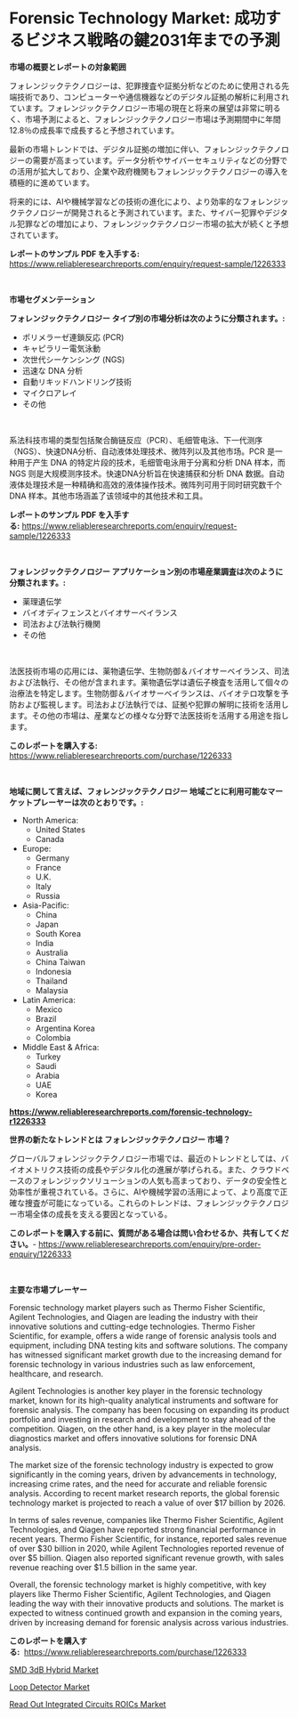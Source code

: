 <p><h1>Forensic Technology Market: 成功するビジネス戦略の鍵2031年までの予測</h1></p><p><strong>市場の概要とレポートの対象範囲</strong></p>
<p><p>フォレンジックテクノロジーは、犯罪捜査や証拠分析などのために使用される先端技術であり、コンピューターや通信機器などのデジタル証拠の解析に利用されています。フォレンジックテクノロジー市場の現在と将来の展望は非常に明るく、市場予測によると、フォレンジックテクノロジー市場は予測期間中に年間12.8％の成長率で成長すると予想されています。</p><p>最新の市場トレンドでは、デジタル証拠の増加に伴い、フォレンジックテクノロジーの需要が高まっています。データ分析やサイバーセキュリティなどの分野での活用が拡大しており、企業や政府機関もフォレンジックテクノロジーの導入を積極的に進めています。</p><p>将来的には、AIや機械学習などの技術の進化により、より効率的なフォレンジックテクノロジーが開発されると予測されています。また、サイバー犯罪やデジタル犯罪などの増加により、フォレンジックテクノロジー市場の拡大が続くと予想されています。</p></p>
<p><strong>レポートのサンプル PDF を入手する:</strong> <a href="https://www.reliableresearchreports.com/enquiry/request-sample/1226333">https://www.reliableresearchreports.com/enquiry/request-sample/1226333</a></p>
<p>&nbsp;</p>
<p><strong>市場セグメンテーション</strong></p>
<p><strong>フォレンジックテクノロジー タイプ別の市場分析は次のように分類されます。:</strong></p>
<p><ul><li>ポリメラーゼ連鎖反応 (PCR)</li><li>キャピラリー電気泳動</li><li>次世代シーケンシング (NGS)</li><li>迅速な DNA 分析</li><li>自動リキッドハンドリング技術</li><li>マイクロアレイ</li><li>その他</li></ul></p>
<p>&nbsp;</p>
<p><p>系法科技市場的类型包括聚合酶链反应（PCR）、毛细管电泳、下一代测序（NGS）、快速DNA分析、自动液体处理技术、微阵列以及其他市场。PCR 是一种用于产生 DNA 的特定片段的技术，毛细管电泳用于分离和分析 DNA 样本，而NGS 则是大规模测序技术。快速DNA分析旨在快速捕获和分析 DNA 数据。自动液体处理技术是一种精确和高效的液体操作技术。微阵列可用于同时研究数千个 DNA 样本。其他市场涵盖了该领域中的其他技术和工具。</p></p>
<p><strong>レポートのサンプル PDF を入手する:</strong>&nbsp;<a href="https://www.reliableresearchreports.com/enquiry/request-sample/1226333">https://www.reliableresearchreports.com/enquiry/request-sample/1226333</a></p>
<p>&nbsp;</p>
<p><strong> フォレンジックテクノロジー アプリケーション別の市場産業調査は次のように分類されます。:</strong></p>
<p><ul><li>薬理遺伝学</li><li>バイオディフェンスとバイオサーベイランス</li><li>司法および法執行機関</li><li>その他</li></ul></p>
<p>&nbsp;</p>
<p><p>法医技術市場の応用には、薬物遺伝学、生物防御＆バイオサーベイランス、司法および法執行、その他が含まれます。薬物遺伝学は遺伝子検査を活用して個々の治療法を特定します。生物防御＆バイオサーベイランスは、バイオテロ攻撃を予防および監視します。司法および法執行では、証拠や犯罪の解明に技術を活用します。その他の市場は、産業などの様々な分野で法医技術を活用する用途を指します。</p></p>
<p><strong>このレポートを購入する:</strong>&nbsp; <a href="https://www.reliableresearchreports.com/purchase/1226333">https://www.reliableresearchreports.com/purchase/1226333</a></p>
<p>&nbsp;</p>
<p><strong>地域に関して言えば、フォレンジックテクノロジー 地域ごとに利用可能なマーケットプレーヤーは次のとおりです。:</strong></p>
<p><ul>
    <li>
        North America:
        <ul>
            <li>United States</li>
            <li>Canada</li>
        </ul>
    </li>
    <li>
        Europe:
        <ul>
            <li>Germany</li>
            <li>France</li>
            <li>U.K.</li>
            <li>Italy</li>
            <li>Russia</li>
        </ul>
    </li>
    <li>
        Asia-Pacific:
        <ul>
            <li>China</li>
            <li>Japan</li>
            <li>South Korea</li>
            <li>India</li>
            <li>Australia</li>
            <li>China Taiwan</li>
            <li>Indonesia</li>
            <li>Thailand</li>
            <li>Malaysia</li>
        </ul>
    </li>
    <li>
        Latin America:
        <ul>
            <li>Mexico</li>
            <li>Brazil</li>
            <li>Argentina Korea</li>
            <li>Colombia</li>
        </ul>
    </li>
    <li>
        Middle East & Africa:
        <ul>
            <li>Turkey</li>
            <li>Saudi</li>
            <li>Arabia</li>
            <li>UAE</li>
            <li>Korea</li>
        </ul>
    </li>
    </ul></p>
<p><strong><a href="https://www.reliableresearchreports.com/forensic-technology-r1226333">https://www.reliableresearchreports.com/forensic-technology-r1226333</a></strong>&nbsp;</p>
<p><strong>世界の新たなトレンドとは フォレンジックテクノロジー 市場？</strong></p>
<p><p>グローバルフォレンジックテクノロジー市場では、最近のトレンドとしては、バイオメトリクス技術の成長やデジタル化の進展が挙げられる。また、クラウドベースのフォレンジックソリューションの人気も高まっており、データの安全性と効率性が重視されている。さらに、AIや機械学習の活用によって、より高度で正確な捜査が可能になっている。これらのトレンドは、フォレンジックテクノロジー市場全体の成長を支える要因となっている。</p></p>
<p><strong>このレポートを購入する前に、質問がある場合は問い合わせるか、共有してください。</strong>- <a href="https://www.reliableresearchreports.com/enquiry/pre-order-enquiry/1226333">https://www.reliableresearchreports.com/enquiry/pre-order-enquiry/1226333</a></p>
<p>&nbsp;</p>
<p><strong>主要な市場プレーヤー</strong></p>
<p><p>Forensic technology market players such as Thermo Fisher Scientific, Agilent Technologies, and Qiagen are leading the industry with their innovative solutions and cutting-edge technologies. Thermo Fisher Scientific, for example, offers a wide range of forensic analysis tools and equipment, including DNA testing kits and software solutions. The company has witnessed significant market growth due to the increasing demand for forensic technology in various industries such as law enforcement, healthcare, and research.</p><p>Agilent Technologies is another key player in the forensic technology market, known for its high-quality analytical instruments and software for forensic analysis. The company has been focusing on expanding its product portfolio and investing in research and development to stay ahead of the competition. Qiagen, on the other hand, is a key player in the molecular diagnostics market and offers innovative solutions for forensic DNA analysis.</p><p>The market size of the forensic technology industry is expected to grow significantly in the coming years, driven by advancements in technology, increasing crime rates, and the need for accurate and reliable forensic analysis. According to recent market research reports, the global forensic technology market is projected to reach a value of over $17 billion by 2026.</p><p>In terms of sales revenue, companies like Thermo Fisher Scientific, Agilent Technologies, and Qiagen have reported strong financial performance in recent years. Thermo Fisher Scientific, for instance, reported sales revenue of over $30 billion in 2020, while Agilent Technologies reported revenue of over $5 billion. Qiagen also reported significant revenue growth, with sales revenue reaching over $1.5 billion in the same year.</p><p>Overall, the forensic technology market is highly competitive, with key players like Thermo Fisher Scientific, Agilent Technologies, and Qiagen leading the way with their innovative products and solutions. The market is expected to witness continued growth and expansion in the coming years, driven by increasing demand for forensic analysis across various industries.</p></p>
<p><strong>このレポートを購入する:</strong>&nbsp;&nbsp;<a href="https://www.reliableresearchreports.com/purchase/1226333">https://www.reliableresearchreports.com/purchase/1226333</a></p>
<p><p><a href="https://extreme-scabiosa-c81.notion.site/SMD-3dB-Hybrid-Market-Analysis-and-Sze-Forecasted-for-period-from-2024-to-2031-00b6d8dff6e94c4fbe2f8e86c2a554e6">SMD 3dB Hybrid Market</a></p><p><a href="https://adventurous-uranium-ef9.notion.site/Loop-Detector-Market-Competitive-Analysis-Market-Trends-and-Forecast-to-2031-1b72307aa7a0494e9e208344257ab1d7">Loop Detector Market</a></p><p><a href="https://carnation-joke-41f.notion.site/Read-Out-Integrated-Circuits-ROICs-Market-Exploring-Market-Share-Market-Trends-and-Future-Growth-f6ccddf35b374cd693a0798d38e2853a">Read Out Integrated Circuits ROICs Market</a></p></p>